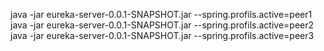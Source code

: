 java -jar eureka-server-0.0.1-SNAPSHOT.jar --spring.profils.active=peer1
java -jar eureka-server-0.0.1-SNAPSHOT.jar --spring.profils.active=peer2
java -jar eureka-server-0.0.1-SNAPSHOT.jar --spring.profils.active=peer3